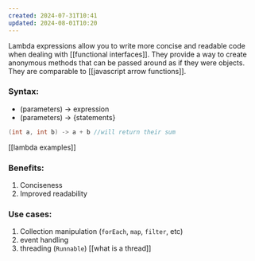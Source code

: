 ```yaml
---
created: 2024-07-31T10:41
updated: 2024-08-01T10:20
---
```

Lambda expressions allow you to write more concise and readable code when dealing with [[functional interfaces]]. They provide a way to create anonymous methods that can be passed around as if they were objects. They are comparable to [[javascript arrow functions]]. 

### Syntax:
- (parameters) -> expression
- (parameters) -> {statements}
```java
(int a, int b) -> a + b //will return their sum 
```

[[lambda examples]]

### Benefits: 
1. Conciseness
2. Improved readability 

### Use cases: 
1. Collection manipulation (`forEach`, `map`, `filter`, etc)
2. event handling 
3. threading (`Runnable`) [[what is a thread]]